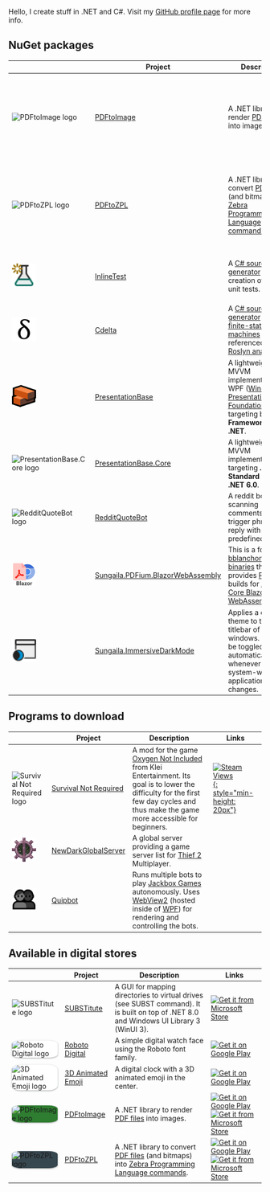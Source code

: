 Hello, I create stuff in .NET and C#. Visit my [GitHub profile page](https://github.com/sungaila) for more info.

## NuGet packages

|  | Project | Description | Links |
|---|---|---|---|
| <img src="https://raw.githubusercontent.com/sungaila/PDFtoImage/master/etc/Icon.png" alt="PDFtoImage logo" width="48" height="48" style="min-width: 48px"> | [PDFtoImage](https://github.com/sungaila/PDFtoImage) | A .NET library to render [PDF files](https://en.wikipedia.org/wiki/PDF) into images. | [![NuGet version](https://img.shields.io/nuget/v/PDFtoImage.svg?style=flat-square&logo=nuget&logoColor=white){: style="min-height: 20px"}](https://www.nuget.org/packages/PDFtoImage/) [![Website](https://img.shields.io/website?up_message=online&down_message=offline&url=https%3A%2F%2Fwww.sungaila.de%2FPDFtoImage%2F&style=flat-square&label=website){: style="min-height: 20px"}](https://www.sungaila.de/PDFtoImage/) |
| <img src="https://raw.githubusercontent.com/sungaila/PDFtoZPL/master/Icon.png" alt="PDFtoZPL logo" width="48" height="48" style="min-width: 48px"> | [PDFtoZPL](https://github.com/sungaila/PDFtoZPL) | A .NET library to convert [PDF files](https://en.wikipedia.org/wiki/PDF) (and bitmaps) into [Zebra Programming Language commands](https://en.wikipedia.org/wiki/Zebra_(programming_language)). | [![NuGet version](https://img.shields.io/nuget/v/PDFtoZPL.svg?style=flat-square&logo=nuget&logoColor=white){: style="min-height: 20px"}](https://www.nuget.org/packages/PDFtoZPL/) [![Website](https://img.shields.io/website?up_message=online&down_message=offline&url=https%3A%2F%2Fwww.sungaila.de%2FPDFtoZPL%2F&style=flat-square&label=website){: style="min-height: 20px"}](https://www.sungaila.de/PDFtoZPL/) |
| <img src="https://raw.githubusercontent.com/sungaila/InlineTest/master/etc/Icon.svg" alt="InlineTest logo" width="48" height="48" style="min-width: 48px"> | [InlineTest](https://github.com/sungaila/InlineTest) | A [C# source generator](https://devblogs.microsoft.com/dotnet/introducing-c-source-generators/) for quick creation of simple unit tests. | [![NuGet version](https://img.shields.io/nuget/v/Sungaila.InlineTest.svg?style=flat-square&logo=nuget&logoColor=white){: style="min-height: 20px"}](https://www.nuget.org/packages/Sungaila.InlineTest/) |
| <img src="https://raw.githubusercontent.com/sungaila/Cdelta/master/etc/Icon.png" alt="Cdelta logo" width="48" height="48" style="min-width: 48px"> | [Cdelta](https://github.com/sungaila/Cdelta) | A [C# source generator](https://devblogs.microsoft.com/dotnet/introducing-c-source-generators/) for [finite-state machines](https://en.wikipedia.org/wiki/Finite-state_machine) ‐ easily referenced as a [Roslyn analyzer](https://github.com/dotnet/roslyn-analyzers). | [![NuGet version](https://img.shields.io/nuget/v/Cdelta.svg?style=flat-square&logo=nuget&logoColor=white){: style="min-height: 20px"}](https://www.nuget.org/packages/Cdelta/) |
| <img src="https://raw.githubusercontent.com/sungaila/PresentationBase/master/Icon.png" alt="PresentationBase logo" width="48" height="48" style="min-width: 48px"> | [PresentationBase](https://github.com/sungaila/PresentationBase) | A lightweight MVVM implementation for WPF ([Windows Presentation Foundation](https://en.wikipedia.org/wiki/Windows_Presentation_Foundation)) targeting both **.NET Framework** and **.NET**. | [![NuGet version](https://img.shields.io/nuget/v/PresentationBase.svg?style=flat-square&logo=nuget&logoColor=white){: style="min-height: 20px"}](https://www.nuget.org/packages/PresentationBase/) |
| <img src="https://raw.githubusercontent.com/sungaila/PresentationBase.Core/master/Icon.png" alt="PresentationBase.Core logo" width="48" height="48" style="min-width: 48px"> | [PresentationBase.Core](https://github.com/sungaila/PresentationBase.Core) | A lightweight MVVM implementation targeting **.NET Standard 2.0** and **.NET 6.0**. | [![NuGet version](https://img.shields.io/nuget/v/PresentationBase.Core.svg?style=flat-square&logo=nuget&logoColor=white){: style="min-height: 20px"}](https://www.nuget.org/packages/PresentationBase.Core/) |
| <img src="https://raw.githubusercontent.com/sungaila/RedditQuoteBot/master/Icon.png" alt="RedditQuoteBot logo" width="48" height="48" style="min-width: 48px"> | [RedditQuoteBot](https://github.com/sungaila/RedditQuoteBot) | A reddit bot scanning comments for trigger phrases to reply with predefined quotes. | [![NuGet version](https://img.shields.io/nuget/v/RedditQuoteBot.svg?style=flat-square&logo=nuget&logoColor=white){: style="min-height: 20px"}](https://www.nuget.org/packages/RedditQuoteBot/) |
| <img src="https://raw.githubusercontent.com/sungaila/pdfium-binaries/master/nuget/icon.svg" alt="Sungaila.PDFium.BlazorWebAssembly logo" width="48" height="48" style="min-width: 48px"> | [Sungaila.PDFium.BlazorWebAssembly](https://github.com/sungaila/pdfium-binaries) | This is a fork of [bblanchon/pdfium-binaries](https://github.com/bblanchon/pdfium-binaries) that provides [PDFium](https://pdfium.googlesource.com/pdfium/) builds for [ASP.NET Core Blazor WebAssembly](https://dotnet.microsoft.com/en-us/apps/aspnet/web-apps/blazor). | [![NuGet version](https://img.shields.io/nuget/v/Sungaila.PDFium.BlazorWebAssembly.svg?style=flat-square&logo=nuget&logoColor=white){: style="min-height: 20px"}](https://www.nuget.org/packages/Sungaila.PDFium.BlazorWebAssembly/) |
| <img src="https://raw.githubusercontent.com/sungaila/ImmersiveDarkMode/master/etc/ImmersiveDarkMode.svg" alt="Sungaila.ImmersiveDarkMode logo" width="48" height="48" style="min-width: 48px"> | [Sungaila.ImmersiveDarkMode](https://github.com/sungaila/ImmersiveDarkMode) | Applies a dark theme to the titlebar of Win32 windows. Can also be toggled automatically whenever the system-wide application theme changes. | [![NuGet version](https://img.shields.io/nuget/v/Sungaila.ImmersiveDarkMode.svg?style=flat-square&logo=nuget&logoColor=white){: style="min-height: 20px"}](https://www.nuget.org/packages/Sungaila.ImmersiveDarkMode/) |

## Programs to download

|  | Project | Description | Links |
|---|---|---|---|
| <img src="https://raw.githubusercontent.com/sungaila/SurvivalNotRequired/master/etc/Icon.png" alt="Survival Not Required logo" width="48" height="48" style="min-width: 48px"> | [Survival Not Required](https://github.com/sungaila/SurvivalNotRequired) | A mod for the game [Oxygen Not Included](https://www.klei.com/games/oxygen-not-included) from Klei Entertainment. Its goal is to lower the difficulty for the first few day cycles and thus make the game more accessible for beginners. | [![Steam Views](https://img.shields.io/steam/views/2840201171?style=flat-square&logo=steam&logoColor=white&label=views){: style="min-height: 20px"}](https://steamcommunity.com/sharedfiles/filedetails/?id=2840201171) |
| <img src="https://raw.githubusercontent.com/sungaila/NewDarkGlobalServer/master/Icon.png" alt="NewDarkGlobalServer logo" width="48" height="48" style="min-width: 48px"> | [NewDarkGlobalServer](https://github.com/sungaila/NewDarkGlobalServer) | A global server providing a game server list for [Thief 2](https://en.wikipedia.org/wiki/Thief_II) Multiplayer. |  |
| <img src="https://raw.githubusercontent.com/sungaila/Quipbot/main/Icon.png" alt="Quipbot logo" width="48" height="48" style="min-width: 48px"> | [Quipbot](https://github.com/sungaila/Quipbot) | Runs multiple bots to play [Jackbox Games](https://www.jackboxgames.com/) autonomously. Uses [WebView2](https://aka.ms/webview) (hosted inside of [WPF](https://github.com/dotnet/wpf)) for rendering and controlling the bots. |  |

## Available in digital stores

|  | Project | Description | Links |
|---|---|---|---|
| <img src="https://raw.githubusercontent.com/sungaila/SUBSTitute/master/etc/SUBSTitute.ico" alt="SUBSTitute logo" width="48" height="48"> | [SUBSTitute](https://github.com/sungaila/SUBSTitute) | A GUI for mapping directories to virtual drives (see SUBST command). It is built on top of .NET 8.0 and Windows UI Library 3 (WinUI 3). | <a href="https://apps.microsoft.com/store/detail/9NGPRNJJKLBG?launch=true"><img alt="Get it from Microsoft Store" src="https://get.microsoft.com/images/en-us%20dark.svg" width="128" /></a> |
| <img src="https://play-lh.googleusercontent.com/BXpjktDDtoOsqmoMr_L1hZVQpMROV0VsTMGAmjM4OQuuVt5U3QilPht8bO8J-eCiFfXI" alt="Roboto Digital logo" width="48" height="48" style="min-width: 48px; border-width: 0; box-shadow: 0 1px 2px 0 rgba(60,64,67,.3), 0 1px 3px 1px rgba(60,64,67,.15); background-color: #fff; border-radius: 20%;"> | [Roboto Digital](https://play.google.com/store/apps/details?id=de.sungaila.robotodigital) | A simple digital watch face using the Roboto font family. | <a href='https://play.google.com/store/apps/details?id=de.sungaila.robotodigital'><img alt='Get it on Google Play' src='https://upload.wikimedia.org/wikipedia/commons/7/78/Google_Play_Store_badge_EN.svg' width="128"/></a> |
| <img src="https://play-lh.googleusercontent.com/k6hlXb62kpGWAXbF0B4bIJm15-qAdlLXWDwUyfo4JID2uygs7jHJlnL2w_EDCJqIno0" alt="3D Animated Emoji logo" width="48" height="48" style="min-width: 48px; border-width: 0; box-shadow: 0 1px 2px 0 rgba(60,64,67,.3), 0 1px 3px 1px rgba(60,64,67,.15); background-color: #fff; border-radius: 20%;"> | [3D Animated Emoji](https://play.google.com/store/apps/details?id=de.sungaila.animateddigital) | A digital clock with a 3D animated emoji in the center. | <a href='https://play.google.com/store/apps/details?id=de.sungaila.animateddigital'><img alt='Get it on Google Play' src='https://upload.wikimedia.org/wikipedia/commons/7/78/Google_Play_Store_badge_EN.svg' width="128"/></a> |
| <img src="https://raw.githubusercontent.com/sungaila/PDFtoImage/master/src/WebConverter/wwwroot/icon-512-maskable.png" alt="PDFtoImage logo" width="48" height="48" style="min-width: 48px; border-width: 0; box-shadow: 0 1px 2px 0 rgba(60,64,67,.3), 0 1px 3px 1px rgba(60,64,67,.15); background-color: #2F7D31; border-radius: 20%;"> | [PDFtoImage](https://github.com/sungaila/PDFtoImage) | A .NET library to render [PDF files](https://en.wikipedia.org/wiki/PDF) into images. | <a href='https://play.google.com/store/apps/details?id=de.sungaila.pdftoimage'><img alt='Get it on Google Play' src='https://upload.wikimedia.org/wikipedia/commons/7/78/Google_Play_Store_badge_EN.svg' width="128"/></a> <a href="https://apps.microsoft.com/store/detail/9NKMFPQKXGR8?launch=true"><img alt="Get it from Microsoft Store" src="https://get.microsoft.com/images/en-us%20dark.svg" width="128" /></a> |
| <img src="https://raw.githubusercontent.com/sungaila/PDFtoZPL/master/WebConverter/wwwroot/icon-512-maskable.png" alt="PDFtoZPL logo" width="48" height="48" style="min-width: 48px; border-width: 0; box-shadow: 0 1px 2px 0 rgba(60,64,67,.3), 0 1px 3px 1px rgba(60,64,67,.15); background-color: #37474F; border-radius: 20%;"> | [PDFtoZPL](https://github.com/sungaila/PDFtoZPL) | A .NET library to convert [PDF files](https://en.wikipedia.org/wiki/PDF) (and bitmaps) into [Zebra Programming Language commands](https://en.wikipedia.org/wiki/Zebra_(programming_language)). | <a href='https://play.google.com/store/apps/details?id=de.sungaila.pdftozpl'><img alt='Get it on Google Play' src='https://upload.wikimedia.org/wikipedia/commons/7/78/Google_Play_Store_badge_EN.svg' width="128"/></a> <a href="https://apps.microsoft.com/store/detail/9P5XMPR5MFDF?launch=true"><img alt="Get it from Microsoft Store" src="https://get.microsoft.com/images/en-us%20dark.svg" width="128" /></a> |
